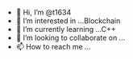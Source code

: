 - 👋 Hi, I’m @t1634
- 👀 I’m interested in ...Blockchain 
- 🌱 I’m currently learning ...C++
- 💞️ I’m looking to collaborate on ...
- 📫 How to reach me ...

<!---
t1634/t1634 is a ✨ special ✨ repository because its `README.md` (this file) appears on your GitHub profile.
You can click the Preview link to take a look at your changes.
--->
